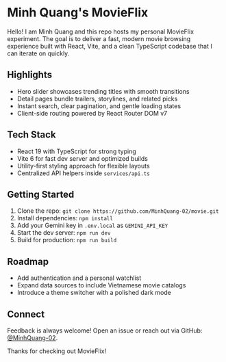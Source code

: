 # Minh Quang's MovieFlix

Hello! I am Minh Quang and this repo hosts my personal MovieFlix experiment. The goal is to deliver a fast, modern movie browsing experience built with React, Vite, and a clean TypeScript codebase that I can iterate on quickly.



## Highlights
- Hero slider showcases trending titles with smooth transitions
- Detail pages bundle trailers, storylines, and related picks
- Instant search, clear pagination, and gentle loading states
- Client-side routing powered by React Router DOM v7

## Tech Stack
- React 19 with TypeScript for strong typing
- Vite 6 for fast dev server and optimized builds
- Utility-first styling approach for flexible layouts
- Centralized API helpers inside `services/api.ts`

## Getting Started
1. Clone the repo: `git clone https://github.com/MinhQuang-02/movie.git`
2. Install dependencies: `npm install`
3. Add your Gemini key in `.env.local` as `GEMINI_API_KEY`
4. Start the dev server: `npm run dev`
5. Build for production: `npm run build`

## Roadmap
- Add authentication and a personal watchlist
- Expand data sources to include Vietnamese movie catalogs
- Introduce a theme switcher with a polished dark mode

## Connect
Feedback is always welcome! Open an issue or reach out via GitHub: [@MinhQuang-02](https://github.com/MinhQuang-02).

Thanks for checking out MovieFlix!
